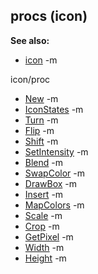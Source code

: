## procs (icon)
**See also:**
*   [icon](/ref/icon.md) -m
<!-- -->
icon/proc
*   [New](/ref/icon/proc/New.md) -m
*   [IconStates](/ref/icon/proc/IconStates.md) -m
*   [Turn](/ref/icon/proc/Turn.md) -m
*   [Flip](/ref/icon/proc/Flip.md) -m
*   [Shift](/ref/icon/proc/Shift.md) -m
*   [SetIntensity](/ref/icon/proc/SetIntensity.md) -m
*   [Blend](/ref/icon/proc/Blend.md) -m
*   [SwapColor](/ref/icon/proc/SwapColor.md) -m
*   [DrawBox](/ref/icon/proc/DrawBox.md) -m
*   [Insert](/ref/icon/proc/Insert.md) -m
*   [MapColors](/ref/icon/proc/MapColors.md) -m
*   [Scale](/ref/icon/proc/Scale.md) -m
*   [Crop](/ref/icon/proc/Crop.md) -m
*   [GetPixel](/ref/icon/proc/GetPixel.md) -m
*   [Width](/ref/icon/proc/Width.md) -m
*   [Height](/ref/icon/proc/Height.md) -m